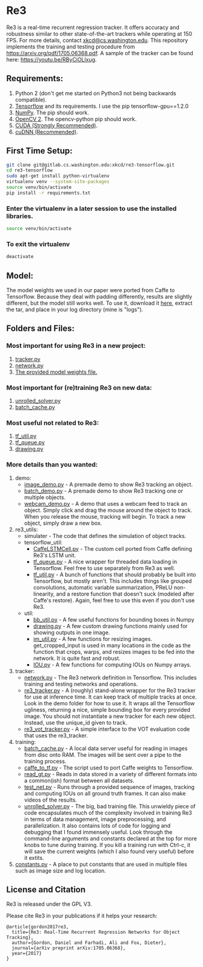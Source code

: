 # Re3

Re3 is a real-time recurrent regression tracker. It offers accuracy and robustness similar to other state-of-the-art trackers while operating at 150 FPS. For more details, contact xkcd@cs.washington.edu. This repository implements the training and testing procedure from https://arxiv.org/pdf/1705.06368.pdf. A sample of the tracker can be found here: https://youtu.be/RByCiOLlxug.

## Requirements:
1. Python 2 (don't get me started on Python3 not being backwards compatible).
2. [Tensorflow](https://www.tensorflow.org/) and its requirements. I use the pip tensorflow-gpu==1.2.0
3. [NumPy](http://www.numpy.org/). The pip should work.
4. [OpenCV 2](http://opencv.org/opencv-2-4-8.html). The opencv-python pip should work.
5. [CUDA (Strongly Recommended)](https://developer.nvidia.com/cuda-downloads).
6. [cuDNN (Recommended)](https://developer.nvidia.com/cudnn).

## First Time Setup:
```bash
git clone git@gitlab.cs.washington.edu:xkcd/re3-tensorflow.git
cd re3-tensorflow
sudo apt-get install python-virtualenv
virtualenv venv --system-site-packages
source venv/bin/activate
pip install -r requirements.txt
```
### Enter the virtualenv in a later session to use the installed libraries.
```bash
source venv/bin/activate
```
### To exit the virtualenv
```bash
deactivate
```

## Model:
The model weights we used in our paper were ported from Caffe to Tensorflow. Because they deal with padding differently, results are slightly different, but the model still works well.
To use it, download it [here](https://goo.gl/NWGXGM), extract the tar, and place in your log directory (mine is "logs").

## Folders and Files:
### Most important for using Re3 in a new project:
1. [tracker.py](tracker/re3_tracker.py)
2. [network.py](tracker/network.py)
3. [The provided model weights file.](https://goo.gl/NWGXGM)

### Most important for (re)training Re3 on new data:
1. [unrolled_solver.py](training/unrolled_solver.py)
2. [batch_cache.py](training/batch_cache.py)

### Most useful not related to Re3:
1. [tf_util.py](re3_utils/tensorflow_util/tf_util.py)
2. [tf_queue.py](re3_utils/tensorflow_util/tf_queue.py)
3. [drawing.py](re3_utils/util/drawing.py)

### More details than you wanted:
1. demo:
    * [image_demo.py](demo/image_demo.py) - A premade demo to show Re3 tracking an object.
    * [batch_demo.py](demo/batch_demo.py) - A premade demo to show Re3 tracking one or multiple objects.
    * [webcam_demo.py](demo/webcam_demo.py) - A demo that uses a webcam feed to track an object. Simply click and drag the mouse around the object to track. When you release the mouse, tracking will begin. To track a new object, simply draw a new box.
2. re3_utils:
    * simulater - The code that defines the simulation of object tracks.
    * tensorflow_util:
        * [CaffeLSTMCell.py](re3_utils/tensorflow_util/CaffeLSTMCell.py) - The custom cell ported from Caffe defining Re3's LSTM unit.
        * [tf_queue.py](re3_utils/tensorflow_util/tf_queue.py) - A nice wrapper for threaded data loading in Tensorflow. Feel free to use separately from Re3 as well.
        * [tf_util.py](re3_utils/tensorflow_util/tf_util.py) - A bunch of functions that should probably be built into Tensorflow, but mostly aren't. This includes things like grouped convolutions, automatic variable summarization, PReLU non-linearity, and a restore function that doesn't suck (modeled after Caffe's restore). Again, feel free to use this even if you don't use Re3.
    * util:
        * [bb_util.py](re3_utils/util/bb_util.py) - A few useful functions for bounding boxes in Numpy
        * [drawing.py](re3_utils/util/drawing.py) - A few custom drawing functions mainly used for showing outputs in one image.
        * [im_util.py](re3_utils/util/im_util.py) - A few functions for resizing images. get_cropped_input is used in many locations in the code as the function that crops, warps, and resizes images to be fed into the network. It is quite fast and robust.
        * [IOU.py](re3_utils/util/IOU.py) - A few functions for computing IOUs on Numpy arrays.
3. tracker:
    * [network.py](tracker/network.py) - The Re3 network definition in Tensorflow. This includes training and testing networks and operations.
    * [re3_tracker.py](tracker/re3_tracker.py) - A (roughly) stand-alone wrapper for the Re3 tracker for use at inference time. It can keep track of multiple tracks at once. Look in the demo folder for how to use it. It wraps all the Tensorflow ugliness, returning a nice, simple bounding box for every provided image. You should not instantiate a new tracker for each new object. Instead, use the unique_id given to track.
    * [re3_vot_tracker.py](tracker/re3_vot_tracker.py) - A simple interface to the VOT evaluation code that uses the re3_tracker.
4. training:
    * [batch_cache.py](training/batch_cache.py) - A local data server useful for reading in images from disc onto RAM. The images will be sent over a pipe to the training process.
    * [caffe_to_tf.py](training/caffe_to_tf.py)  - The script used to port Caffe weights to Tensorflow.
    * [read_gt.py](training/read_gt.py)  - Reads in data stored in a variety of different formats into a common(ish) format between all datasets.
    * [test_net.py](training/test_net.py)  - Runs through a provided sequence of images, tracking and computing IOUs on all ground truth frames. It can also make videos of the results.
    * [unrolled_solver.py](training/unrolled_solver.py)  - The big, bad training file. This unwieldy piece of code encapsulates much of the complexity involved in training Re3 in terms of data management, image preprocessing, and parallelization. It also contains lots of code for logging and debugging that I found immensely useful. Look through the command-line arguments and constants declared at the top for more knobs to tune during training. If you kill a training run with Ctrl-c, it will save the current weights (which I also found very useful) before it extits.
5. [constants.py](constants.py) - A place to put constants that are used in multiple files such as image size and log location.

## License and Citation

Re3 is released under the GPL V3.

Please cite Re3 in your publications if it helps your research:
```
@article{gordon2017re3,
  title={Re3: Real-Time Recurrent Regression Networks for Object Tracking},
  author={Gordon, Daniel and Farhadi, Ali and Fox, Dieter},
  journal={arXiv preprint arXiv:1705.06368},
  year={2017}
}
```
